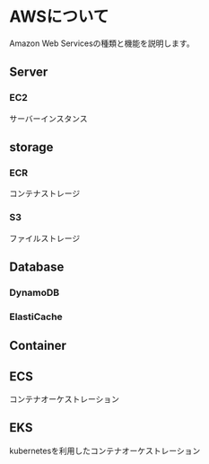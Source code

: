 # AWSについて
Amazon Web Servicesの種類と機能を説明します。

## Server
### EC2
サーバーインスタンス

## storage
### ECR
コンテナストレージ
### S3
ファイルストレージ

## Database
### DynamoDB
### ElastiCache

## Container
## ECS
コンテナオーケストレーション
## EKS
kubernetesを利用したコンテナオーケストレーション
